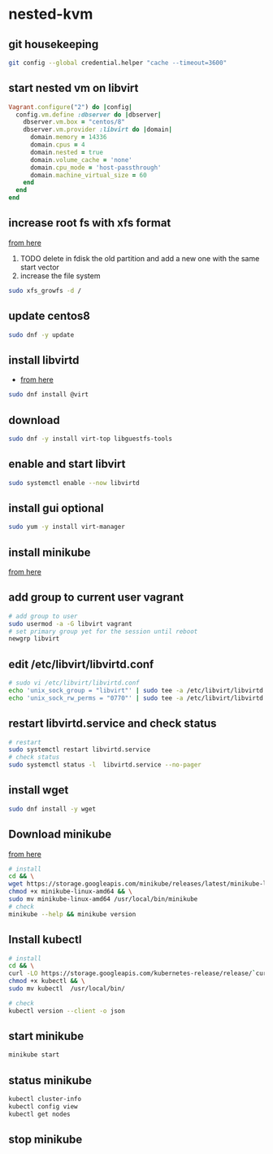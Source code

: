 # nested-kvm

## git housekeeping

```bash
git config --global credential.helper "cache --timeout=3600"
```

## start nested vm on libvirt

```ruby
Vagrant.configure("2") do |config|
  config.vm.define :dbserver do |dbserver|
    dbserver.vm.box = "centos/8"
    dbserver.vm.provider :libvirt do |domain|
      domain.memory = 14336
      domain.cpus = 4
      domain.nested = true
      domain.volume_cache = 'none'
      domain.cpu_mode = 'host-passthrough'
      domain.machine_virtual_size = 60
    end
  end
end
```

## increase root fs with xfs format

[from here](https://access.redhat.com/articles/1190213)

1) TODO delete in fdisk the old partition and add a new one with the same start vector
2) increase the file system

```bash
sudo xfs_growfs -d /
```

## update centos8

```bash
sudo dnf -y update
```

## install libvirtd

- [from here](https://computingforgeeks.com/how-to-install-kvm-on-rhel-8/)

```bash
sudo dnf install @virt
```

 ## download 

 ```bash
 sudo dnf -y install virt-top libguestfs-tools
 ```

 ## enable and start libvirt

 ```bash
 sudo systemctl enable --now libvirtd
 ```

 ## install gui optional

 ```bash
 sudo yum -y install virt-manager
 ```

## install minikube

[from here](https://computingforgeeks.com/how-to-install-minikube-on-centos-linux-with-kvm/)

## add group to current user vagrant

```bash
# add group to user
sudo usermod -a -G libvirt vagrant
# set primary group yet for the session until reboot
newgrp libvirt
```

## edit /etc/libvirt/libvirtd.conf

```bash
# sudo vi /etc/libvirt/libvirtd.conf
echo 'unix_sock_group = "libvirt"' | sudo tee -a /etc/libvirt/libvirtd.conf
echo 'unix_sock_rw_perms = "0770"' | sudo tee -a /etc/libvirt/libvirtd.conf
```

## restart libvirtd.service and check status

```bash
# restart
sudo systemctl restart libvirtd.service
# check status
sudo systemctl status -l  libvirtd.service --no-pager
```

## install wget

```bash
sudo dnf install -y wget
```

## Download minikube

[from here](https://computingforgeeks.com/how-to-install-minikube-on-centos-linux-with-kvm/)

```bash
# install
cd && \
wget https://storage.googleapis.com/minikube/releases/latest/minikube-linux-amd64 && \
chmod +x minikube-linux-amd64 && \
sudo mv minikube-linux-amd64 /usr/local/bin/minikube
# check
minikube --help && minikube version
```
## Install kubectl

```bash
# install
cd && \
curl -LO https://storage.googleapis.com/kubernetes-release/release/`curl -s https://storage.googleapis.com/kubernetes-release/release/stable.txt`/bin/linux/amd64/kubectl  && \
chmod +x kubectl && \
sudo mv kubectl  /usr/local/bin/

# check
kubectl version --client -o json
```

## start minikube

```bash
minikube start
```


## status minikube

```bash
kubectl cluster-info
kubectl config view
kubectl get nodes
```

## stop minikube
